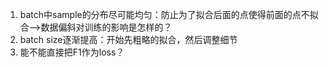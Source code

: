 1. batch中sample的分布尽可能均匀：防止为了拟合后面的点使得前面的点不拟合-->数据偏斜对训练的影响是怎样的？  
2. batch size逐渐提高：开始先粗略的拟合，然后调整细节
3. 能不能直接把F1作为loss？
